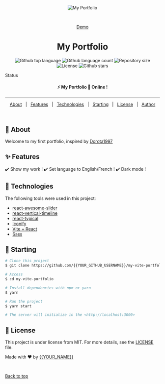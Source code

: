 <div align="center" id="top"> 
  <img src="./.github/app.gif" alt="My Portfolio" />

  &#xa0;

  <a href="https://portfolio.seawebstudio.com">Demo</a>
</div>

<h1 align="center">My Portfolio</h1>

<p align="center">
  <img alt="Github top language" src="https://img.shields.io/github/languages/top/{{YOUR_GITHUB_USERNAME}}/my-vite-portfolio?color=56BEB8">

  <img alt="Github language count" src="https://img.shields.io/github/languages/count/{{YOUR_GITHUB_USERNAME}}/my-vite-portfolio?color=56BEB8">

  <img alt="Repository size" src="https://img.shields.io/github/repo-size/{{YOUR_GITHUB_USERNAME}}/my-vite-portfolio?color=56BEB8">

  <img alt="License" src="https://img.shields.io/github/license/{{YOUR_GITHUB_USERNAME}}/my-vite-portfolio?color=56BEB8">

  <!-- <img alt="Github issues" src="https://img.shields.io/github/issues/{{YOUR_GITHUB_USERNAME}}/my-vite-portfolio?color=56BEB8" /> -->

  <!-- <img alt="Github forks" src="https://img.shields.io/github/forks/{{YOUR_GITHUB_USERNAME}}/my-vite-portfolio?color=56BEB8" /> -->

  <img alt="Github stars" src="https://img.shields.io/github/stars/{{YOUR_GITHUB_USERNAME}}/my-vite-portfolio?color=56BEB8" />
</p>

Status

<h4 align="center"> 
	⚡ My Portfolio 🚀 Online !  
</h4> 

<hr>

<p align="center">
  <a href="#dart-about">About</a> &#xa0; | &#xa0; 
  <a href="#sparkles-features">Features</a> &#xa0; | &#xa0;
  <a href="#rocket-technologies">Technologies</a> &#xa0; | &#xa0;
  <a href="#checkered_flag-starting">Starting</a> &#xa0; | &#xa0;
  <a href="#memo-license">License</a> &#xa0; | &#xa0;
  <a href="https://github.com/{{YOUR_GITHUB_USERNAME}}" target="_blank">Author</a>
</p>

<br>

## :dart: About ##

Welcome to my first portfolio, inspired by <a href="https://github.com/Dorota1997/react-frontend-dev-portfolio">Dorota1997</a>

## :sparkles: Features ##

:heavy_check_mark: Show my work !
:heavy_check_mark: Set language to English/French !
:heavy_check_mark: Dark mode !

## :rocket: Technologies ##

The following tools were used in this project:
- [react-awesome-slider](https://github.com/rcaferati/react-awesome-slider)
- [react-vertical-timeline](https://github.com/stephane-monnot/react-vertical-timeline)
- [react-typical](https://github.com/catalinmiron/react-typical)
- [Iconify](https://icon-sets.iconify.design/?query=react)
- [Vite + React](https://vitejs.dev/)
- [Sass](https://sass.com)


## :checkered_flag: Starting ##

```bash
# Clone this project
$ git clone https://github.com/{{YOUR_GITHUB_USERNAME}}/my-vite-portfolio

# Access
$ cd my-vite-portfolio

# Install dependencies with npm or yarn
$ yarn

# Run the project
$ yarn start

# The server will initialize in the <http://localhost:3000>
```

## :memo: License ##

This project is under license from MIT. For more details, see the [LICENSE](LICENSE.md) file.


Made with :heart: by <a href="https://github.com/{{YOUR_GITHUB_USERNAME}}" target="_blank">{{YOUR_NAME}}</a>

&#xa0;

<a href="#top">Back to top</a>
